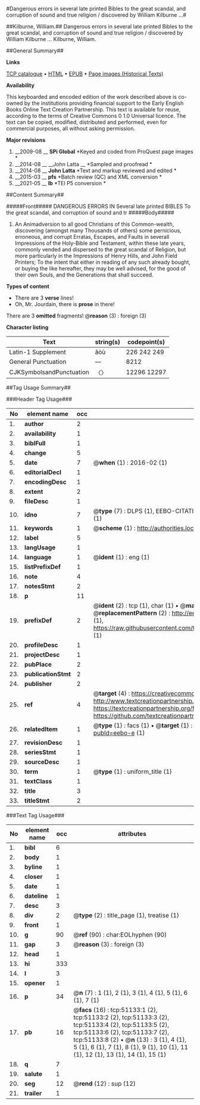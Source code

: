#Dangerous errors in several late printed Bibles to the great scandal, and corruption of sound and true religion / discovered by William Kilburne ...#

##Kilburne, William.##
Dangerous errors in several late printed Bibles to the great scandal, and corruption of sound and true religion / discovered by William Kilburne ...
Kilburne, William.

##General Summary##

**Links**

[TCP catalogue](http://www.ota.ox.ac.uk/tcp/)  • 
[HTML](http://tei.it.ox.ac.uk/tcp/Texts-HTML/free/A47/A47359.html)  • 
[EPUB](http://tei.it.ox.ac.uk/tcp/Texts-EPUB/free/A47/A47359.epub) • 
[Page images (Historical Texts)](https://historicaltexts.jisc.ac.uk/eebo-11931231e)

**Availability**

This keyboarded and encoded edition of the work described above is co-owned by the
    institutions providing financial support to the Early English Books Online Text Creation
    Partnership. This text is available for reuse, according to the terms of  Creative Commons 0 1.0 Universal
    licence. The text can be copied, modified, distributed and performed, even for commercial
    purposes, all without asking permission.

**Major revisions**

1. __2009-08 __ __SPi Global__ *Keyed and coded from ProQuest page images *
1. __2014-08 __ __John Latta __ *Sampled and proofread *
1. __2014-08 __ __John Latta__ *Text and markup reviewed and edited *
1. __2015-03 __ __pfs__ *Batch review (QC) and XML conversion *
1. __2021-05 __ __lb__ *TEI P5 conversion *

##Content Summary##

#####Front#####
DANGEROUS ERRORS IN Several late printed BIBLES To the great scandal, and corruption of sound and tr
#####Body#####

1. An Animadversion to all good Christians of this Common-wealth, discovering (amongst many Thousands of others) some pernicious, erroneous, and corrupt Erratas, Escapes, and Faults in severall Impressions of the Holy-Bible and Testament, within these late years, commonly vended and dispersed to the great scandal of Religion, but more particularly in the Impressions of Henry Hills, and John Field Printers; To the intent that either in reading of any such already bought, or buying the like hereafter, they may be well advised, for the good of their own Souls, and the Generations that shall succeed.

**Types of content**

  * There are 3 **verse** lines!
  * Oh, Mr. Jourdain, there is **prose** in there!

There are 3 **omitted** fragments! 
 @__reason__ (3) : foreign (3)

**Character listing**


|Text|string(s)|codepoint(s)|
|---|---|---|
|Latin-1 Supplement|âòù|226 242 249|
|General Punctuation|—|8212|
|CJKSymbolsandPunctuation|〈〉|12296 12297|

##Tag Usage Summary##

###Header Tag Usage###

|No|element name|occ|attributes|
|---|---|---|---|
|1.|__author__|2||
|2.|__availability__|1||
|3.|__biblFull__|1||
|4.|__change__|5||
|5.|__date__|7| @__when__ (1) : 2016-02 (1)|
|6.|__editorialDecl__|1||
|7.|__encodingDesc__|1||
|8.|__extent__|2||
|9.|__fileDesc__|1||
|10.|__idno__|7| @__type__ (7) : DLPS (1), EEBO-CITATION (1), VID (1), EEBO-PROQUEST (1), STC (2), OCLC (1)|
|11.|__keywords__|1| @__scheme__ (1) : http://authorities.loc.gov/ (1)|
|12.|__label__|5||
|13.|__langUsage__|1||
|14.|__language__|1| @__ident__ (1) : eng (1)|
|15.|__listPrefixDef__|1||
|16.|__note__|4||
|17.|__notesStmt__|2||
|18.|__p__|11||
|19.|__prefixDef__|2| @__ident__ (2) : tcp (1), char (1)  •  @__matchPattern__ (2) : ([0-9\-]+):([0-9IVX]+) (1), (.+) (1)  •  @__replacementPattern__ (2) : http://eebo.chadwyck.com/downloadtiff?vid=$1&page=$2 (1), https://raw.githubusercontent.com/textcreationpartnership/Texts/master/tcpchars.xml#$1 (1)|
|20.|__profileDesc__|1||
|21.|__projectDesc__|1||
|22.|__pubPlace__|2||
|23.|__publicationStmt__|2||
|24.|__publisher__|2||
|25.|__ref__|4| @__target__ (4) : https://creativecommons.org/publicdomain/zero/1.0/ (1), http://www.textcreationpartnership.org/docs/. (1), https://textcreationpartnership.org/faq/#faq05 (1), https://github.com/textcreationpartnership (1)|
|26.|__relatedItem__|1| @__type__ (1) : facs (1)  •  @__target__ (1) : https://data.historicaltexts.jisc.ac.uk/view?pubId=eebo-e (1)|
|27.|__revisionDesc__|1||
|28.|__seriesStmt__|1||
|29.|__sourceDesc__|1||
|30.|__term__|1| @__type__ (1) : uniform_title (1)|
|31.|__textClass__|1||
|32.|__title__|3||
|33.|__titleStmt__|2||


###Text Tag Usage###

|No|element name|occ|attributes|
|---|---|---|---|
|1.|__bibl__|6||
|2.|__body__|1||
|3.|__byline__|1||
|4.|__closer__|1||
|5.|__date__|1||
|6.|__dateline__|1||
|7.|__desc__|3||
|8.|__div__|2| @__type__ (2) : title_page (1), treatise (1)|
|9.|__front__|1||
|10.|__g__|90| @__ref__ (90) : char:EOLhyphen (90)|
|11.|__gap__|3| @__reason__ (3) : foreign (3)|
|12.|__head__|1||
|13.|__hi__|333||
|14.|__l__|3||
|15.|__opener__|1||
|16.|__p__|34| @__n__ (7) : 1 (1), 2 (1), 3 (1), 4 (1), 5 (1), 6 (1), 7 (1)|
|17.|__pb__|16| @__facs__ (16) : tcp:51133:1 (2), tcp:51133:2 (2), tcp:51133:3 (2), tcp:51133:4 (2), tcp:51133:5 (2), tcp:51133:6 (2), tcp:51133:7 (2), tcp:51133:8 (2)  •  @__n__ (13) : 3 (1), 4 (1), 5 (1), 6 (1), 7 (1), 8 (1), 9 (1), 10 (1), 11 (1), 12 (1), 13 (1), 14 (1), 15 (1)|
|18.|__q__|7||
|19.|__salute__|1||
|20.|__seg__|12| @__rend__ (12) : sup (12)|
|21.|__trailer__|1||
